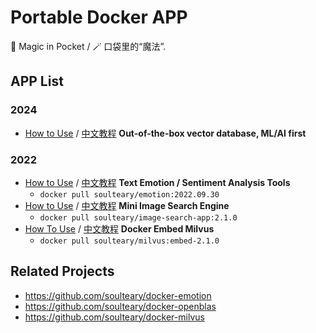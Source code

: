 # Portable Docker APP

🎩 Magic in Pocket / 🪄 口袋里的“魔法”.

## APP List

### 2024

- [How to Use](./weaviate) / [中文教程](#) **Out-of-the-box vector database, ML/AI first**

### 2022

- [How to Use](https://github.com/soulteary/docker-emotion) / [中文教程](https://soulteary.com/2022/09/30/nlp-text-sentiment-analysis-application-using-docker-and-huggingface.html) **Text Emotion / Sentiment Analysis Tools**
    - `docker pull soulteary/emotion:2022.09.30`
- [How to Use](./reverse-image-search/) / [中文教程](https://soulteary.com/2022/09/24/use-docker-and-milvus-to-quickly-build-a-local-lightweight-image-search-engine.html) **Mini Image Search Engine**
    - `docker pull soulteary/image-search-app:2.1.0`
- [How To Use](./milvus/) / [中文教程](https://soulteary.com/2022/09/17/the-docker-tool-image-of-the-entry-vector-database-milvus.html) **Docker Embed Milvus**
    - `docker pull soulteary/milvus:embed-2.1.0`

## Related Projects

- https://github.com/soulteary/docker-emotion
- https://github.com/soulteary/docker-openblas
- https://github.com/soulteary/docker-milvus
